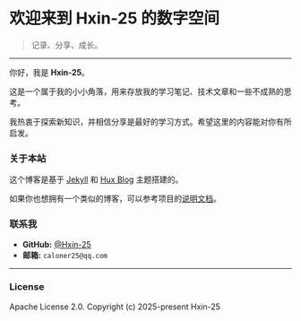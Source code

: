 # 欢迎来到 Hxin-25 的数字空间

> 记录、分享、成长。

---

你好，我是 **Hxin-25**。

这是一个属于我的小小角落，用来存放我的学习笔记、技术文章和一些不成熟的思考。

我热衷于探索新知识，并相信分享是最好的学习方式。希望这里的内容能对你有所启发。

### 关于本站

这个博客是基于 [Jekyll](https://jekyllrb.com/) 和 [Hux Blog](https://github.com/Huxpro/huxpro.github.io) 主题搭建的。

如果你也想拥有一个类似的博客，可以参考项目的[说明文档](_doc/Manual.md)。

### 联系我

*   **GitHub:** [@Hxin-25](https://github.com/Hxin-25)
*   **邮箱:** `caloner25@qq.com` 

---

### License

Apache License 2.0.
Copyright (c) 2025-present Hxin-25